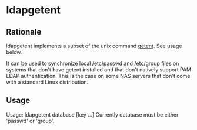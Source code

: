ldapgetent
==========

Rationale
---------
ldapgetent implements a subset of the unix command [getent](http://en.wikipedia.org/wiki/Getent).
See usage below.

It can be used to synchronize local /etc/passwd and /etc/group files on systems that don't have
getent installed and that don't natively support PAM LDAP authentication. This is the
case on some NAS servers that don't come with a standard Linux distribution.

Usage
-----

Usage: ldapgetent database [key ...]
Currently database must be either 'passwd' or 'group'.
